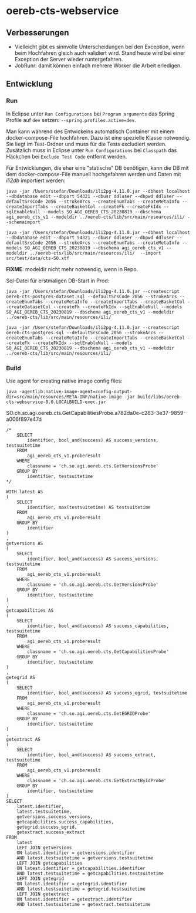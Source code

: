 # oereb-cts-webservice

## Verbesserungen

- Vielleicht gibt es sinnvolle Unterscheidungen bei den Exception, wenn beim Hochfahren gleich auch validiert wird. Stand heute wird bei einer Exception der Server wieder runtergefahren.
- JobRunr: damit können einfach mehrere Worker die Arbeit erledigen.


## Entwicklung

### Run

In Eclipse unter `Run Configurations` bei `Program arguments` das Spring Profile auf `dev` setzen: `--spring.profiles.active=dev`.

Man kann während des Entwickelns automatisch Container mit einem docker-compose-File hochfahren. Dazu ist eine spezielle Klasse notwendig. Sie liegt im Test-Ordner und muss für die Tests excludiert werden. Zusätzlich muss in Eclipse unter `Run Configurations` bei `Classpath` das Häckchen bei `Exclude Test Code` entfernt werden. 

Für Entwicklungen, die eher eine "statische" DB benötigen, kann die DB mit dem docker-compose-File manuell hochgefahren werden und Daten mit _ili2db_ importiert werden:

```
java -jar /Users/stefan/Downloads/ili2pg-4.11.0.jar --dbhost localhost --dbdatabase edit --dbport 54321 --dbusr ddluser --dbpwd ddluser --defaultSrsCode 2056 --strokeArcs --createEnumTabs --createMetaInfo --createImportTabs	--createBasketCol --createFk --createFkIdx --sqlEnableNull --models SO_AGI_OEREB_CTS_20230819 --dbschema agi_oereb_cts_v1 --modeldir ../oereb-cts/lib/src/main/resources/ili/ --schemaimport
```

```
java -jar /Users/stefan/Downloads/ili2pg-4.11.0.jar --dbhost localhost --dbdatabase edit --dbport 54321 --dbusr ddluser --dbpwd ddluser --defaultSrsCode 2056 --strokeArcs --createEnumTabs --createMetaInfo --models SO_AGI_OEREB_CTS_20230819 --dbschema agi_oereb_cts_v1 --modeldir ../oereb-cts/lib/src/main/resources/ili/  --import src/test/data/cts-SO.xtf
```

**FIXME**: modeldir nicht mehr notwendig, wenn in Repo.





Sql-Datei für erstmaligen DB-Start in Prod:
```
java -jar /Users/stefan/Downloads/ili2pg-4.11.0.jar --createscript oereb-cts-postgres-dataset.sql --defaultSrsCode 2056 --strokeArcs --createEnumTabs --createMetaInfo --createImportTabs --createBasketCol --createDatasetCol --createFk --createFkIdx --sqlEnableNull --models SO_AGI_OEREB_CTS_20230819 --dbschema agi_oereb_cts_v1 --modeldir ../oereb-cts/lib/src/main/resources/ili/ 

java -jar /Users/stefan/Downloads/ili2pg-4.11.0.jar --createscript oereb-cts-postgres.sql --defaultSrsCode 2056 --strokeArcs --createEnumTabs --createMetaInfo --createImportTabs --createBasketCol --createFk --createFkIdx --sqlEnableNull --models SO_AGI_OEREB_CTS_20230819 --dbschema agi_oereb_cts_v1 --modeldir ../oereb-cts/lib/src/main/resources/ili/ 
```




### Build

Use agent for creating native image config files:
```
java -agentlib:native-image-agent=config-output-dir=src/main/resources/META-INF/native-image -jar build/libs/oereb-cts-webservice-0.0.LOCALBUILD-exec.jar
```

SO.ch.so.agi.oereb.cts.GetCapabilitiesProbe.a782da0e-c283-3e37-9859-a006f897e47d


```
/*
    SELECT
        identifier, bool_and(success) AS success_versions, testsuitetime
    FROM 
        agi_oereb_cts_v1.proberesult
    WHERE 
        classname = 'ch.so.agi.oereb.cts.GetVersionsProbe'
    GROUP BY 
        identifier, testsuitetime  
*/
        
WITH latest AS 
(
    SELECT 
        identifier, max(testsuitetime) AS testsuitetime
    FROM 
        agi_oereb_cts_v1.proberesult 
    GROUP BY 
        identifier 
)
,
getversions AS 
(
    SELECT
        identifier, bool_and(success) AS success_versions, testsuitetime
    FROM 
        agi_oereb_cts_v1.proberesult
    WHERE 
        classname = 'ch.so.agi.oereb.cts.GetVersionsProbe'
    GROUP BY 
        identifier, testsuitetime  
)
,
getcapabilities AS 
(
    SELECT
        identifier, bool_and(success) AS success_capabilities, testsuitetime
    FROM 
        agi_oereb_cts_v1.proberesult
    WHERE 
        classname = 'ch.so.agi.oereb.cts.GetCapabilitiesProbe'
    GROUP BY 
        identifier, testsuitetime  
)
,
getegrid AS 
(
    SELECT
        identifier, bool_and(success) AS success_egrid, testsuitetime
    FROM 
        agi_oereb_cts_v1.proberesult
    WHERE 
        classname = 'ch.so.agi.oereb.cts.GetEGRIDProbe'
    GROUP BY 
        identifier, testsuitetime  
)
,
getextract AS 
(
    SELECT
        identifier, bool_and(success) AS success_extract, testsuitetime
    FROM 
        agi_oereb_cts_v1.proberesult
    WHERE 
        classname = 'ch.so.agi.oereb.cts.GetExtractByIdProbe'
    GROUP BY 
        identifier, testsuitetime  
)
SELECT 
    latest.identifier,
    latest.testsuitetime,
    getversions.success_versions,
    getcapabilities.success_capabilities,
    getegrid.success_egrid,
    getextract.success_extract
FROM 
    latest
    LEFT JOIN getversions
    ON latest.identifier = getversions.identifier
    AND latest.testsuitetime = getversions.testsuitetime
    LEFT JOIN getcapabilities
    ON latest.identifier = getcapabilities.identifier
    AND latest.testsuitetime = getcapabilities.testsuitetime
    LEFT JOIN getegrid
    ON latest.identifier = getegrid.identifier
    AND latest.testsuitetime = getegrid.testsuitetime
    LEFT JOIN getextract
    ON latest.identifier = getextract.identifier
    AND latest.testsuitetime = getextract.testsuitetime

        

```